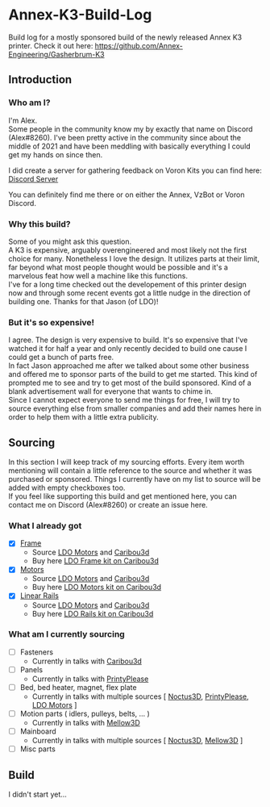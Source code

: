 # Annex-K3-Build-Log
Build log for a mostly sponsored build of the newly released Annex K3 printer.
Check it out here: <https://github.com/Annex-Engineering/Gasherbrum-K3>

## Introduction
### Who am I?
I'm Alex.  
Some people in the community know my by exactly that name on Discord (Alex#8260). I've been pretty active in the community since about the middle of 2021 and have been meddling with basically everything I could get my hands on since then.  
  
I did create a server for gathering feedback on Voron Kits you can find here: [Discord Server](https://discord.gg/xXukSAEUwj)  
  

You can definitely find me there or on either the Annex, VzBot or Voron Discord.

### Why this build?
Some of you might ask this question.  
A K3 is expensive, arguably overengineered and most likely not the first choice for many. Nonetheless I love the design. It utilizes parts at their limit, far beyond what most people thought would be possible and it's a marvelous feat how well a machine like this functions.  
I've for a long time checked out the developement of this printer design now and through some recent events got a little nudge in the direction of building one. Thanks for that Jason (of LDO)!

### But it's so expensive!
I agree. The design is very expensive to build. It's so expensive that I've watched it for half a year and only recently decided to build one cause I could get a bunch of parts free.  
In fact Jason approached me after we talked about some other business and offered me to sponsor parts of the build to get me started. This kind of prompted me to see and try to get most of the build sponsored. Kind of a blank advertisement wall for everyone that wants to chime in.  
Since I cannot expect everyone to send me things for free, I will try to source everything else from smaller companies and add their names here in order to help them with a little extra publicity.

## Sourcing
In this section I will keep track of my sourcing efforts. Every item worth mentioning will contain a little reference to the source and whether it was purchased or sponsored. Things I currently have on my list to source will be added with empty checkboxes too.  
If you feel like supporting this build and get mentioned here, you can contact me on Discord (Alex#8260) or create an issue here.

### What I already got
- [x] [Frame](/sourcing/sourcing1-first-package.md)
    - Source [LDO Motors](http://ldomotors.com/) and [Caribou3d](https://caribou3d.com)
    - Buy here [LDO Frame kit on Caribou3d](https://caribou3d.com/en/annex-k3/925-annex-k3-frame-kit.html)
- [x] [Motors](/sourcing/sourcing1-first-package.md)
    - Source [LDO Motors](http://ldomotors.com/) and [Caribou3d](https://caribou3d.com)
    - Buy here [LDO Motors kit on Caribou3d](https://caribou3d.com/en/annex-k3/857-annex-k3-motor-kit.html)
- [x] [Linear Rails](/sourcing/sourcing1-first-package.md)
    - Source [LDO Motors](http://ldomotors.com/) and [Caribou3d](https://caribou3d.com)
    - Buy here [LDO Rails kit on Caribou3d](https://caribou3d.com/en/annex-k3/928-annex-engineering-k3-rail-kit-stainless.html)

### What am I currently sourcing
- [ ] Fasteners
    - Currently in talks with [Caribou3d](https://caribou3d.com)
- [ ] Panels
    - Currently in talks with [PrintyPlease](https://printyplease.uk)
- [ ] Bed, bed heater, magnet, flex plate
    - Currently in talks with multiple sources [ [Noctus3D](https://noctus3d.com), [PrintyPlease](https://printyplease.uk), [LDO Motors](http://ldomotors.com/) ]
- [ ] Motion parts ( idlers, pulleys, belts, ... )
    - Currently in talks with [Mellow3D](https://mellow.aliexpress.com/store/1531088)
- [ ] Mainboard
    - Currently in talks with multiple sources [ [Noctus3D](https://noctus3d.com), [Mellow3D](https://mellow.aliexpress.com/store/1531088) ]
- [ ] Misc parts

## Build
I didn't start yet...